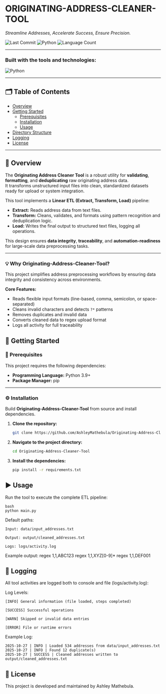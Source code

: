# ORIGINATING-ADDRESS-CLEANER-TOOL

*Streamline Addresses, Accelerate Success, Ensure Precision.*

![Last Commit](https://img.shields.io/github/last-commit/AshleyMathebula/Originating-Address-Cleaner-Tool?color=blue)
![Python](https://img.shields.io/badge/python-100%25-blue)
![Language Count](https://img.shields.io/github/languages/count/AshleyMathebula/Originating-Address-Cleaner-Tool?color=brightgreen)

---

### Built with the tools and technologies:
![Python](https://img.shields.io/badge/Python-3776AB?style=flat&logo=python&logoColor=white)



---

## 🗂️ Table of Contents

- [Overview](#overview)
- [Getting Started](#getting-started)
  - [Prerequisites](#prerequisites)
  - [Installation](#installation)
  - [Usage](#usage)
- [Directory Structure](#directory-structure)
- [Logging](#logging)
- [License](#license)

---

## 🧩 Overview

The **Originating Address Cleaner Tool** is a robust utility for **validating**, **formatting**, and **deduplicating** raw originating address data.  
It transforms unstructured input files into clean, standardized datasets ready for upload or system integration.

This tool implements a **Linear ETL (Extract, Transform, Load)** pipeline:
- **Extract:** Reads address data from text files.  
- **Transform:** Cleans, validates, and formats using pattern recognition and deduplication logic.  
- **Load:** Writes the final output to structured text files, logging all operations.

This design ensures **data integrity**, **traceability**, and **automation-readiness** for large-scale data preprocessing tasks.

---

### 💡 Why Originating-Address-Cleaner-Tool?

This project simplifies address preprocessing workflows by ensuring data integrity and consistency across environments.

**Core Features:**
- Reads flexible input formats (line-based, comma, semicolon, or space-separated)
- Cleans invalid characters and detects `?*` patterns
- Removes duplicates and invalid data
- Converts cleaned data to regex upload format
- Logs all activity for full traceability

## 🚀 Getting Started

### 🧰 Prerequisites

This project requires the following dependencies:

- **Programming Language:** Python 3.9+
- **Package Manager:** pip

---

### ⚙️ Installation

Build **Originating-Address-Cleaner-Tool** from source and install dependencies.

1. **Clone the repository:**

   ```bash
   git clone https://github.com/AshleyMathebula/Originating-Address-Cleaner-Tool
   
2. **Navigate to the project directory:**

    ```bash
    cd Originating-Address-Cleaner-Tool

3. **Install the dependencies:**

    ```bash
    pip install -r requirements.txt

## ▶️ Usage
Run the tool to execute the complete ETL pipeline:

    bash
    python main.py
    
Default paths:

    Input: data/input_addresses.txt
    
    Output: output/cleaned_addresses.txt
    
    Logs: logs/activity.log

Example output:
    regex 1,1,ABC123
    regex 1,1,XYZ[0-9]*
    regex 1,1,DEF001

## 🧾 Logging

All tool activities are logged both to console and file (logs/activity.log):

Log Levels:

    [INFO] General information (file loaded, steps completed)
    
    [SUCCESS] Successful operations
    
    [WARN] Skipped or invalid data entries
    
    [ERROR] File or runtime errors

Example Log:

    2025-10-27 | INFO | Loaded 534 addresses from data/input_addresses.txt
    2025-10-27 | INFO | Found 12 duplicate(s)
    2025-10-27 | SUCCESS | Cleaned addresses written to output/cleaned_addresses.txt

## 🪪 License

This project is developed and maintained by Ashley Mathebula.
